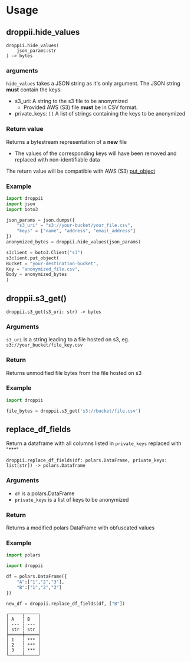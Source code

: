 # Usage
## droppii.hide_values
```
droppii.hide_values(
    json_params:str
) -> bytes
```
### arguments

`hide_values` takes a JSON string as it's only argument.
The JSON string **must** contain the keys:

- s3_uri: A string to the s3 file to be anonymized
    - Provided AWS (S3) file **must** be in CSV format.
- private_keys: `[]` A list of strings containing the keys to be anonymized

### Return value
Returns a bytestream representation of a **new** file

- The values of the corresponding keys will have been removed and replaced with non-identifiable data

The return value will be compatible with AWS (S3) [put_object](https://boto3.amazonaws.com/v1/documentation/api/latest/reference/services/s3/client/put_object.html)

### Example
```python
import droppii
import json
import boto3

json_params = json.dumps({
    "s3_uri" = "s3://your-bucket/your_file.csv",
    "keys" = ["name", "address", "email_address"]
})
anonymized_bytes = droppii.hide_values(json_params)

s3client = boto3.Client("s3")
s3client.put_object(
Bucket = "your-destination-bucket",
Key = "anonymized_file.csv",
Body = anonymized_bytes
)
```
## droppii.s3_get()
```
droppii.s3_get(s3_uri: str) -> bytes 
```

### Arguments
`s3_uri` is a string leading to a file hosted on s3, eg. `s3://your_bucket/file_key.csv`

### Return
Returns unmodified file bytes from the file hosted on s3

### Example
```python
import droppii

file_bytes = droppii.s3_get('s3://bucket/file.csv')
```

## replace_df_fields
Return a dataframe with all columns listed in `private_keys` replaced with "***"

```
droppii.replace_df_fields(df: polars.DataFrame, private_keys: list[str]) -> polars.Dataframe
```

### Arguments

- `df` is a polars.DataFrame
- `private_keys` is a list of keys to be anonymized

### Return
Returns a modified polars DataFrame with obfuscated values

### Example
```python
import polars

import droppii

df = polars.DataFrame({
    "A":["1","2","3"],
    "B":["1","2","3"]
})

new_df = droppii.replace_df_fields(df, ["B"])
```
```
┌─────┬─────┐
│ A   ┆ B   │
│ --- ┆ --- │
│ str ┆ str │
╞═════╪═════╡
│ 1   ┆ *** │
│ 2   ┆ *** │
│ 3   ┆ *** │
└─────┴─────┘
```